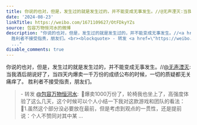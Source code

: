 ```yaml
---
title: 你说的也对，但是，发生过的就是发生过的，并不能变成无事发生。//@无声湮灭:当我酒后胡说好了，当四天内爆卖一千万份的成绩公布的时候，一切的质疑都无关痛痒了...
date: '2024-08-23'
linkTitle: https://weibo.com/1671109627/OtFDkyYZs
source: 包容万物恒河水的微博
description: "你说的也对，但是，发生过的就是发生过的，并不能变成无事发生。//<a href=\"https://weibo.com/n/%E6%97%A0%E5%A3%B0%E6%B9%AE%E7%81%AD\">@无声湮灭</a>:当我酒后胡说好了，当四天内爆卖一千万份的成绩公布的时候，一切的质疑都无关痛痒了。
  胜利者不接受指责，朋友们。<br><blockquote> - 转发 <a href=\"https://weibo.com/1671109627\" target=\"_blank\">@包容万物恒河水</a>: \U0001F53B爆卖1000万份了，轮椅我也坐上了，高强度体验了这么几天，这个时候可以个人小结一下我对这款游戏和团队的看法：<br>\U0001F53B1.虽然这个部分没必要放在最前，但是考虑到观点的一贯性，还是提前说：个人不赞同对其中某
  ..."
disable_comments: true
---
```

你说的也对，但是，发生过的就是发生过的，并不能变成无事发生。//<a href="https://weibo.com/n/%E6%97%A0%E5%A3%B0%E6%B9%AE%E7%81%AD">@无声湮灭</a>:当我酒后胡说好了，当四天内爆卖一千万份的成绩公布的时候，一切的质疑都无关痛痒了。 胜利者不接受指责，朋友们。<br><blockquote> - 转发 <a href="https://weibo.com/1671109627" target="_blank">@包容万物恒河水</a>: 🔻爆卖1000万份了，轮椅我也坐上了，高强度体验了这么几天，这个时候可以个人小结一下我对这款游戏和团队的看法：<br>🔻1.虽然这个部分没必要放在最前，但是考虑到观点的一贯性，还是提前说：个人不赞同对其中某 ...